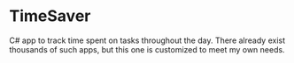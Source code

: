 TimeSaver
=========

C# app to track time spent on tasks throughout the day. There already exist thousands of such apps, but this one is customized to meet my own needs.
